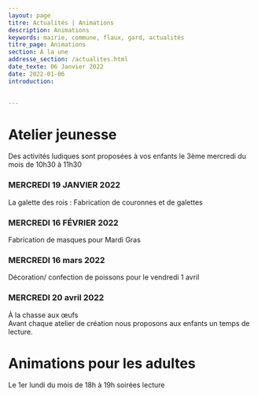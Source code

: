 ```yaml
---
layout: page
titre: Actualités | Animations
description: Animations
keywords: mairie, commune, flaux, gard, actualités
titre_page: Animations
section: À la une
addresse_section: /actualites.html
date_texte: 06 Janvier 2022
date: 2022-01-06
introduction: 

  
---
```


# Atelier jeunesse <br>
Des activités ludiques sont proposées à vos enfants le 3ème mercredi du mois de 10h30 à 11h30<br>

### MERCREDI 19 JANVIER 2022 <br>
La galette des rois : Fabrication de couronnes et de galettes<br>

### MERCREDI 16 FÉVRIER 2022<br>
Fabrication de masques pour Mardi Gras<br>

### MERCREDI 16 mars 2022<br>
Décoration/ confection de poissons pour le vendredi 1 avril<br>

### MERCREDI 20 avril 2022<br>
À la chasse aux œufs<br>
Avant chaque atelier de création nous proposons aux enfants un temps de lecture.<br>


# Animations pour les adultes<br>
Le 1er lundi du mois de 18h à 19h soirées lecture<br>


